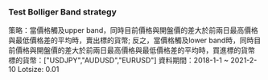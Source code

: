 ### Test Bolliger Band strategy 

策略：當價格觸及upper band，同時目前價格與開盤價的差大於前兩日最高價格與最低價格差的平均時，賣出標的貨幣; 反之，當價格觸及lower band時，同時目前價格與開盤價的差大於前兩日最高價格與最低價格差的平均時，買進標的貨幣
標的貨幣：["USDJPY","AUDUSD","EURUSD"]
資料期間：2018-1-1 ~ 2021-2-10 
Lotsize: 0.01 

